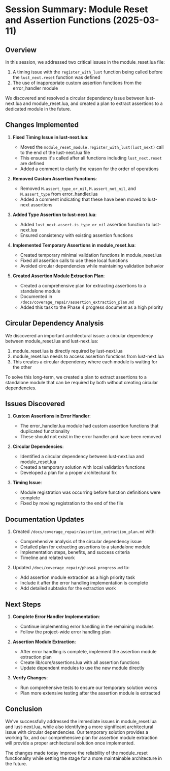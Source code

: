 # Session Summary: Module Reset and Assertion Functions (2025-03-11)

## Overview

In this session, we addressed two critical issues in the module_reset.lua file:

1. A timing issue with the `register_with_lust` function being called before the `lust_next.reset` function was defined
2. The use of inappropriate custom assertion functions from the error_handler module

We discovered and resolved a circular dependency issue between lust-next.lua and module_reset.lua, and created a plan to extract assertions to a dedicated module in the future.

## Changes Implemented

1. **Fixed Timing Issue in lust-next.lua**:
   - Moved the `module_reset_module.register_with_lust(lust_next)` call to the end of the lust-next.lua file
   - This ensures it's called after all functions including `lust_next.reset` are defined
   - Added a comment to clarify the reason for the order of operations

2. **Removed Custom Assertion Functions**:
   - Removed `M.assert_type_or_nil`, `M.assert_not_nil`, and `M.assert_type` from error_handler.lua
   - Added a comment indicating that these have been moved to lust-next assertions

3. **Added Type Assertion to lust-next.lua**:
   - Added `lust_next.assert.is_type_or_nil` assertion function to lust-next.lua
   - Ensured consistency with existing assertion functions

4. **Implemented Temporary Assertions in module_reset.lua**:
   - Created temporary minimal validation functions in module_reset.lua
   - Fixed all assertion calls to use these local functions
   - Avoided circular dependencies while maintaining validation behavior

5. **Created Assertion Module Extraction Plan**:
   - Created a comprehensive plan for extracting assertions to a standalone module
   - Documented in `/docs/coverage_repair/assertion_extraction_plan.md`
   - Added this task to the Phase 4 progress document as a high priority

## Circular Dependency Analysis

We discovered an important architectural issue: a circular dependency between module_reset.lua and lust-next.lua:

1. module_reset.lua is directly required by lust-next.lua
2. module_reset.lua needs to access assertion functions from lust-next.lua
3. This creates a circular dependency where each module is waiting for the other

To solve this long-term, we created a plan to extract assertions to a standalone module that can be required by both without creating circular dependencies.

## Issues Discovered

1. **Custom Assertions in Error Handler**:
   - The error_handler.lua module had custom assertion functions that duplicated functionality
   - These should not exist in the error handler and have been removed

2. **Circular Dependencies**:
   - Identified a circular dependency between lust-next.lua and module_reset.lua
   - Created a temporary solution with local validation functions
   - Developed a plan for a proper architectural fix

3. **Timing Issue**:
   - Module registration was occurring before function definitions were complete
   - Fixed by moving registration to the end of the file

## Documentation Updates

1. Created `/docs/coverage_repair/assertion_extraction_plan.md` with:
   - Comprehensive analysis of the circular dependency issue
   - Detailed plan for extracting assertions to a standalone module
   - Implementation steps, benefits, and success criteria
   - Timeline and related work

2. Updated `/docs/coverage_repair/phase4_progress.md` to:
   - Add assertion module extraction as a high priority task
   - Include it after the error handling implementation is complete
   - Add detailed subtasks for the extraction work

## Next Steps

1. **Complete Error Handler Implementation**:
   - Continue implementing error handling in the remaining modules
   - Follow the project-wide error handling plan

2. **Assertion Module Extraction**:
   - After error handling is complete, implement the assertion module extraction plan
   - Create lib/core/assertions.lua with all assertion functions
   - Update dependent modules to use the new module directly

3. **Verify Changes**:
   - Run comprehensive tests to ensure our temporary solution works
   - Plan more extensive testing after the assertion module is extracted

## Conclusion

We've successfully addressed the immediate issues in module_reset.lua and lust-next.lua, while also identifying a more significant architectural issue with circular dependencies. Our temporary solution provides a working fix, and our comprehensive plan for assertion module extraction will provide a proper architectural solution once implemented.

The changes made today improve the reliability of the module_reset functionality while setting the stage for a more maintainable architecture in the future.